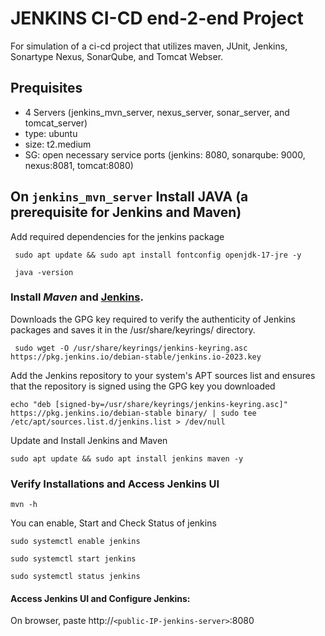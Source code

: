 # JENKINS CI-CD end-2-end Project
For simulation of a ci-cd project that utilizes maven, JUnit, Jenkins, Sonartype Nexus, SonarQube, and Tomcat Webser. 



## Prequisites 
- 4 Servers (jenkins_mvn_server, nexus_server, sonar_server, and tomcat_server)
- type: ubuntu 
- size: t2.medium 
- SG: open necessary service ports (jenkins: 8080, sonarqube: 9000, nexus:8081, tomcat:8080)

## On `jenkins_mvn_server` Install JAVA (a prerequisite for Jenkins and Maven)
Add required dependencies for the jenkins package

     sudo apt update && sudo apt install fontconfig openjdk-17-jre -y

     java -version 


### Install ***Maven*** and  [Jenkins](https://www.jenkins.io/doc/book/installing/linux/#debianubuntu). 

Downloads the GPG key required to verify the authenticity of Jenkins packages and saves it in the /usr/share/keyrings/ directory.

     sudo wget -O /usr/share/keyrings/jenkins-keyring.asc https://pkg.jenkins.io/debian-stable/jenkins.io-2023.key

Add the Jenkins repository to your system's APT sources list and ensures that the repository is signed using the GPG key you downloaded

    echo "deb [signed-by=/usr/share/keyrings/jenkins-keyring.asc]"  https://pkg.jenkins.io/debian-stable binary/ | sudo tee /etc/apt/sources.list.d/jenkins.list > /dev/null


Update and Install Jenkins and Maven

    sudo apt update && sudo apt install jenkins maven -y


### Verify Installations and  Access Jenkins UI

    mvn -h 

You can enable, Start and Check Status of jenkins 

    sudo systemctl enable jenkins

    sudo systemctl start jenkins

    sudo systemctl status jenkins

#### Access Jenkins UI and Configure Jenkins:
On browser, paste http://`<public-IP-jenkins-server>`:8080
    
